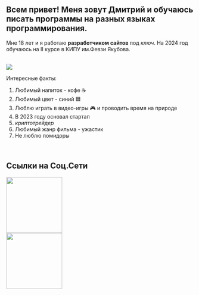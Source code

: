 ## Всем привет! Меня зовут Дмитрий и обучаюсь писать программы на разных языках программирования.

Мне 18 лет и я работаю <strong>разработчиком сайтов</strong> под <i>ключ</i>. На 2024 год обучаюсь на II курсе в КИПУ им.Февзи Якубова.

<br>

<img src="https://steamuserimages-a.akamaihd.net/ugc/85972516793691507/198AA88FDACD1BB14F91E94BD000CBE358CE11F8/?imw=512&amp;imh=341&amp;ima=fit&amp;impolicy=Letterbox&amp;imcolor=%23000000&amp;letterbox=true">

<br>

Интересные факты:
<ol>
  <li>
    Любимый напиток - кофе ☕️
  </li>
  <li>
    Любимый цвет - синий 🟦
  </li>
  <li>
    Люблю играть в видео-игры 🎮 и проводить время на природе
  </li>
  <li>
    В 2023 году основал стартап
  </li>
  <li>
    <i>криптотрейдер</i>
  </li>
  <li>
    Любимый жанр фильма - ужастик
  </li>
  <li>
    Не люблю помидоры
  </li>
</ol>

<br>

<h2>Ссылки на Соц.Сети</h2>
<a href="https://vk.com/dmitriygoogle"><img src="https://avatars.mds.yandex.net/get-altay/4916794/2a000001820c687e1ae041ed88d0a35595ba/XXL_height" width="150px"></a>
<br>
<a href="t.me/Dmitriygoogle"><img src="https://a.d-cd.net/tv-lR1sfN7H1jhYj8LTqBG4zqUk-1920.jpg" width="150px"></a>
